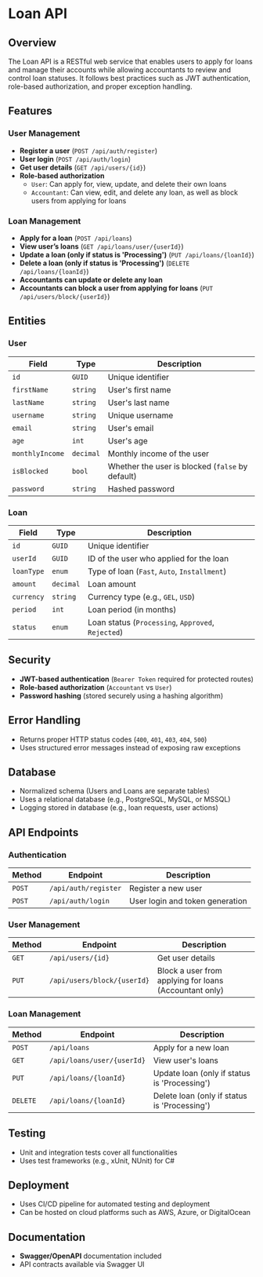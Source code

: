 # Loan API

## Overview
The Loan API is a RESTful web service that enables users to apply for loans and manage their accounts while allowing accountants to review and control loan statuses. It follows best practices such as JWT authentication, role-based authorization, and proper exception handling.

## Features

### User Management
- **Register a user** (`POST /api/auth/register`)
- **User login** (`POST /api/auth/login`)
- **Get user details** (`GET /api/users/{id}`)
- **Role-based authorization**
  - `User`: Can apply for, view, update, and delete their own loans
  - `Accountant`: Can view, edit, and delete any loan, as well as block users from applying for loans

### Loan Management
- **Apply for a loan** (`POST /api/loans`)
- **View user’s loans** (`GET /api/loans/user/{userId}`)
- **Update a loan (only if status is 'Processing')** (`PUT /api/loans/{loanId}`)
- **Delete a loan (only if status is 'Processing')** (`DELETE /api/loans/{loanId}`)
- **Accountants can update or delete any loan**
- **Accountants can block a user from applying for loans** (`PUT /api/users/block/{userId}`)

## Entities

### User
| Field        | Type    | Description                          |
|-------------|--------|--------------------------------------|
| `id`        | `GUID` | Unique identifier                   |
| `firstName` | `string` | User's first name                   |
| `lastName`  | `string` | User's last name                    |
| `username`  | `string` | Unique username                     |
| `email`     | `string` | User's email                        |
| `age`       | `int`    | User's age                          |
| `monthlyIncome` | `decimal` | Monthly income of the user       |
| `isBlocked` | `bool`  | Whether the user is blocked (`false` by default) |
| `password`  | `string` | Hashed password                     |

### Loan
| Field        | Type    | Description                          |
|-------------|--------|--------------------------------------|
| `id`        | `GUID` | Unique identifier                   |
| `userId`    | `GUID` | ID of the user who applied for the loan |
| `loanType`  | `enum` | Type of loan (`Fast`, `Auto`, `Installment`) |
| `amount`    | `decimal` | Loan amount                        |
| `currency`  | `string` | Currency type (e.g., `GEL`, `USD`)  |
| `period`    | `int`    | Loan period (in months)             |
| `status`    | `enum` | Loan status (`Processing`, `Approved`, `Rejected`) |

## Security
- **JWT-based authentication** (`Bearer Token` required for protected routes)
- **Role-based authorization** (`Accountant` vs `User`)
- **Password hashing** (stored securely using a hashing algorithm)

## Error Handling
- Returns proper HTTP status codes (`400`, `401`, `403`, `404`, `500`)
- Uses structured error messages instead of exposing raw exceptions

## Database
- Normalized schema (Users and Loans are separate tables)
- Uses a relational database (e.g., PostgreSQL, MySQL, or MSSQL)
- Logging stored in database (e.g., loan requests, user actions)

## API Endpoints

### Authentication
| Method | Endpoint | Description |
|--------|---------|-------------|
| `POST` | `/api/auth/register` | Register a new user |
| `POST` | `/api/auth/login` | User login and token generation |

### User Management
| Method | Endpoint | Description |
|--------|---------|-------------|
| `GET`  | `/api/users/{id}` | Get user details |
| `PUT`  | `/api/users/block/{userId}` | Block a user from applying for loans (Accountant only) |

### Loan Management
| Method | Endpoint | Description |
|--------|---------|-------------|
| `POST` | `/api/loans` | Apply for a new loan |
| `GET`  | `/api/loans/user/{userId}` | View user's loans |
| `PUT`  | `/api/loans/{loanId}` | Update loan (only if status is 'Processing') |
| `DELETE` | `/api/loans/{loanId}` | Delete loan (only if status is 'Processing') |

## Testing
- Unit and integration tests cover all functionalities
- Uses test frameworks (e.g., xUnit, NUnit) for C#

## Deployment
- Uses CI/CD pipeline for automated testing and deployment
- Can be hosted on cloud platforms such as AWS, Azure, or DigitalOcean

## Documentation
- **Swagger/OpenAPI** documentation included
- API contracts available via Swagger UI

